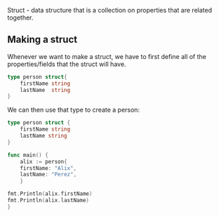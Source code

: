 Struct - data structure that is a collection on properties that are related together.

## Making a struct
Whenever we want to make a struct, we have to first define all of the properties/fields that the struct will have.

```go
type person struct{
	firstName string
	lastName  string
}
```

We can then use that type to create a person:

```go
type person struct {
	firstName string
	lastName string
}

func main() {
	alix := person{
	firstName: "Alix",
	lastName: "Perez",
	}

fmt.Println(alix.firstName)
fmt.Println(alix.lastName)
}
```
